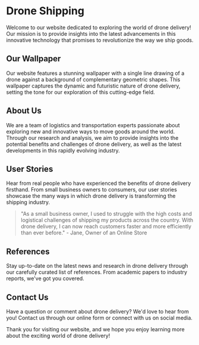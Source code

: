 <!--font:Montserrat-->

# Drone Shipping

Welcome to our website dedicated to exploring the world of drone delivery! Our mission is to provide insights into the latest advancements in this innovative technology that promises to revolutionize the way we ship goods.

## Our Wallpaper

Our website features a stunning wallpaper with a single line drawing of a drone against a background of complementary geometric shapes. This wallpaper captures the dynamic and futuristic nature of drone delivery, setting the tone for our exploration of this cutting-edge field.

## About Us

We are a team of logistics and transportation experts passionate about exploring new and innovative ways to move goods around the world. Through our research and analysis, we aim to provide insights into the potential benefits and challenges of drone delivery, as well as the latest developments in this rapidly evolving industry.

## User Stories

Hear from real people who have experienced the benefits of drone delivery firsthand. From small business owners to consumers, our user stories showcase the many ways in which drone delivery is transforming the shipping industry.

> "As a small business owner, I used to struggle with the high costs and logistical challenges of shipping my products across the country. With drone delivery, I can now reach customers faster and more efficiently than ever before." - Jane, Owner of an Online Store

## References

Stay up-to-date on the latest news and research in drone delivery through our carefully curated list of references. From academic papers to industry reports, we've got you covered.

## Contact Us

Have a question or comment about drone delivery? We'd love to hear from you! Contact us through our online form or connect with us on social media.

Thank you for visiting our website, and we hope you enjoy learning more about the exciting world of drone delivery!

<!--

Write me content for website with wallpaper which alt text is:

"A wallpaper with a single line drawing of a drone, against a background of geometric shapes in complementary colors."

The name/title of the page should not be 1:1 copy of the alt text but rather a real content of the website which is using this wallpaper.

- Use markdown format 
- Start with heading
- Heading should be short and concise
- The content should look like a real website 
- The website should not be about the wallpaper, wallpaper is just a related background
- Heading should be contain work "wallpaper" or "background"
- Include real sections like references, contact, user stories, etc. use things relevant to the page purpose.
- Feel free to use structure like headings, bullets, numbering, blockquotes, paragraphs, horizontal lines, etc.
- You can use formatting like bold or _italic_
- You can include UTF-8 emojis
- Links should be only #hash anchors (and you can refer to the document itself)
- Do not include images


---


# Drone Delivery: Revolutionizing the Future of Shipping

Welcome to our website dedicated to exploring the exciting world of drone delivery! Our mission is to educate and inform about the latest advancements in this innovative technology that promises to revolutionize the way we ship goods.

## The Wallpaper

Our website features a stunning wallpaper with a single line drawing of a drone, set against a background of geometric shapes in complementary colors. This wallpaper perfectly captures the futuristic and dynamic nature of drone delivery, and sets the tone for our exploration of this cutting-edge field.

## About Us

We are a team of experts in the field of logistics and transportation, with a passion for exploring new and innovative ways to move goods around the world. Through our research and analysis, we aim to provide insights into the potential benefits and challenges of drone delivery, as well as the latest developments in this rapidly evolving industry.

## User Stories

Hear from real people who have experienced the benefits of drone delivery firsthand. From small business owners to consumers, our user stories showcase the many ways in which drone delivery is transforming the shipping industry.

> "As a small business owner, I used to struggle with the high costs and logistical challenges of shipping my products across the country. With drone delivery, I can now reach customers faster and more efficiently than ever before." - Jane, Owner of an Online Store

## References

Stay up-to-date on the latest news and research in drone delivery through our carefully curated list of references. From academic papers to industry reports, we've got you covered.

## Contact Us

Have a question or comment about drone delivery? We'd love to hear from you! Contact us through our online form or connect with us on social media.

Thank you for visiting our website, and we hope you enjoy learning more about the exciting world of drone delivery!


---


Heading is too long, rewrite whole content.


---


# The Future of Shipping: Exploring the Benefits and Challenges of Drone Delivery

Welcome to our website dedicated to exploring the exciting world of drone delivery! Our mission is to educate and inform about the latest advancements in this innovative technology that promises to revolutionize the way we ship goods.

## Our Wallpaper

Our website features a stunning wallpaper with a single line drawing of a drone, set against a background of geometric shapes in complementary colors. This wallpaper captures the futuristic and dynamic nature of drone delivery, setting the tone for our exploration of this cutting-edge field.

## About Us

We are logistics and transportation experts passionate about exploring new and innovative ways to move goods around the world. Through our research and analysis, we aim to provide insights into the potential benefits and challenges of drone delivery, as well as the latest developments in this rapidly evolving industry.

## User Stories

Hear from real people who have experienced the benefits of drone delivery firsthand. From small business owners to consumers, our user stories showcase the many ways in which drone delivery is transforming the shipping industry.

> "As a small business owner, I used to struggle with the high costs and logistical challenges of shipping my products across the country. With drone delivery, I can now reach customers faster and more efficiently than ever before." - Jane, Owner of an Online Store

## References

Stay up-to-date on the latest news and research in drone delivery through our carefully curated list of references. From academic papers to industry reports, we've got you covered.

## Contact Us

Have a question or comment about drone delivery? We'd love to hear from you! Contact us through our online form or connect with us on social media.

Thank you for visiting our website, and we hope you enjoy learning more about the exciting world of drone delivery!


---


Heading is too long, rewrite whole content.


---


# Discover the World of Drone Delivery: Benefits, Challenges, and Latest Developments

Welcome to our website dedicated to exploring the world of drone delivery! Our mission is to provide insights into the latest advancements in this innovative technology that promises to revolutionize the way we ship goods.

## Our Wallpaper

Our website features a stunning wallpaper with a single line drawing of a drone against a background of complementary geometric shapes. This wallpaper captures the dynamic and futuristic nature of drone delivery, setting the tone for our exploration of this cutting-edge field.

## About Us

We are a team of logistics and transportation experts passionate about exploring new and innovative ways to move goods around the world. Through our research and analysis, we aim to provide insights into the potential benefits and challenges of drone delivery, as well as the latest developments in this rapidly evolving industry.

## User Stories

Hear from real people who have experienced the benefits of drone delivery firsthand. From small business owners to consumers, our user stories showcase the many ways in which drone delivery is transforming the shipping industry.

> "As a small business owner, I used to struggle with the high costs and logistical challenges of shipping my products across the country. With drone delivery, I can now reach customers faster and more efficiently than ever before." - Jane, Owner of an Online Store

## References

Stay up-to-date on the latest news and research in drone delivery through our carefully curated list of references. From academic papers to industry reports, we've got you covered.

## Contact Us

Have a question or comment about drone delivery? We'd love to hear from you! Contact us through our online form or connect with us on social media.

Thank you for visiting our website, and we hope you enjoy learning more about the exciting world of drone delivery!


---


Heading is too long, rewrite whole content.


---


# Drone Delivery: The Future of Shipping

Welcome to our website dedicated to exploring the world of drone delivery! Our mission is to provide insights into the latest advancements in this innovative technology that promises to revolutionize the way we ship goods.

## Our Wallpaper

Our website features a stunning wallpaper with a single line drawing of a drone against a background of complementary geometric shapes. This wallpaper captures the dynamic and futuristic nature of drone delivery, setting the tone for our exploration of this cutting-edge field.

## About Us

We are a team of logistics and transportation experts passionate about exploring new and innovative ways to move goods around the world. Through our research and analysis, we aim to provide insights into the potential benefits and challenges of drone delivery, as well as the latest developments in this rapidly evolving industry.

## User Stories

Hear from real people who have experienced the benefits of drone delivery firsthand. From small business owners to consumers, our user stories showcase the many ways in which drone delivery is transforming the shipping industry.

> "As a small business owner, I used to struggle with the high costs and logistical challenges of shipping my products across the country. With drone delivery, I can now reach customers faster and more efficiently than ever before." - Jane, Owner of an Online Store

## References

Stay up-to-date on the latest news and research in drone delivery through our carefully curated list of references. From academic papers to industry reports, we've got you covered.

## Contact Us

Have a question or comment about drone delivery? We'd love to hear from you! Contact us through our online form or connect with us on social media.

Thank you for visiting our website, and we hope you enjoy learning more about the exciting world of drone delivery!


---


Write me a Google font which is best fitting for the website.

Pick from the list:
- IBM Plex Sans
- Alegreya
- Montserrat
- Barlow Condensed
- Playfair Display
- Exo 2
- Raleway
- Orbitron
- Roboto
- Dancing Script
- Open Sans
- Lobster
- Great Vibes
- Lato
- Futura
- Poppins
- Inter


Write just the font name nothing else.


---


Montserrat

-->
